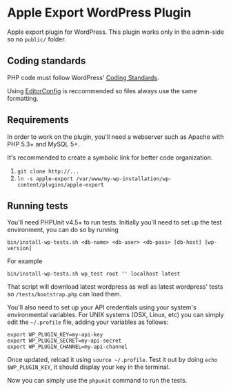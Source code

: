 # Apple Export WordPress Plugin
Apple export plugin for WordPress. This plugin works only in the admin-side so
no `public/` folder.

## Coding standards
PHP code must follow WordPress' [Coding
Standards](https://codex.wordpress.org/WordPress_Coding_Standards).

Using [EditorConfig](http://editorconfig.org) is reccommended so files always
use the same formatting.

## Requirements
In order to work on the plugin, you'll need a webserver such as Apache with
PHP 5.3+ and MySQL 5+.

It's recommended to create a symbolic link for better code organization.

1. `git clone http://...`
2. `ln -s apple-export /var/www/my-wp-installation/wp-content/plugins/apple-export`

## Running tests
You'll need PHPUnit v4.5+ to run tests. Initially you'll need to set up the
test environment, you can do so by running

    bin/install-wp-tests.sh <db-name> <db-user> <db-pass> [db-host] [wp-version]

For example

    bin/install-wp-tests.sh wp_test root '' localhost latest

That script will download latest wordpress as well as latest wordpress' tests so
`/tests/bootstrap.php` can load them.

You'll also need to set up your API credentials using your system's
environmental variables. For UNIX systems (OSX, Linux, etc) you can simply edit
the `~/.profile` file, adding your variables as follows:

    export WP_PLUGIN_KEY=my-api-key
    export WP_PLUGIN_SECRET=my-api-secret
    export WP_PLUGIN_CHANNEL=my-api-channel

Once updated, reload it using `source ~/.profile`. Test it out by doing `echo
$WP_PLUGIN_KEY`, it should display your key in the terminal.

Now you can simply use the `phpunit` command to run the tests.
